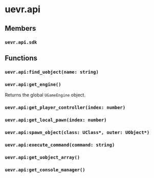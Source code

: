 # uevr.api

## Members

### `uevr.api.sdk`

## Functions

### `uevr.api:find_uobject(name: string)`

### `uevr.api:get_engine()`

Returns the global `UGameEngine` object.

### `uevr.api:get_player_controller(index: number)`

### `uevr.api:get_local_pawn(index: number)`

### `uevr.api:spawn_object(class: UClass*, outer: UObject*)`

### `uevr.api:execute_command(command: string)`

### `uevr.api:get_uobject_array()`

### `uevr.api:get_console_manager()`